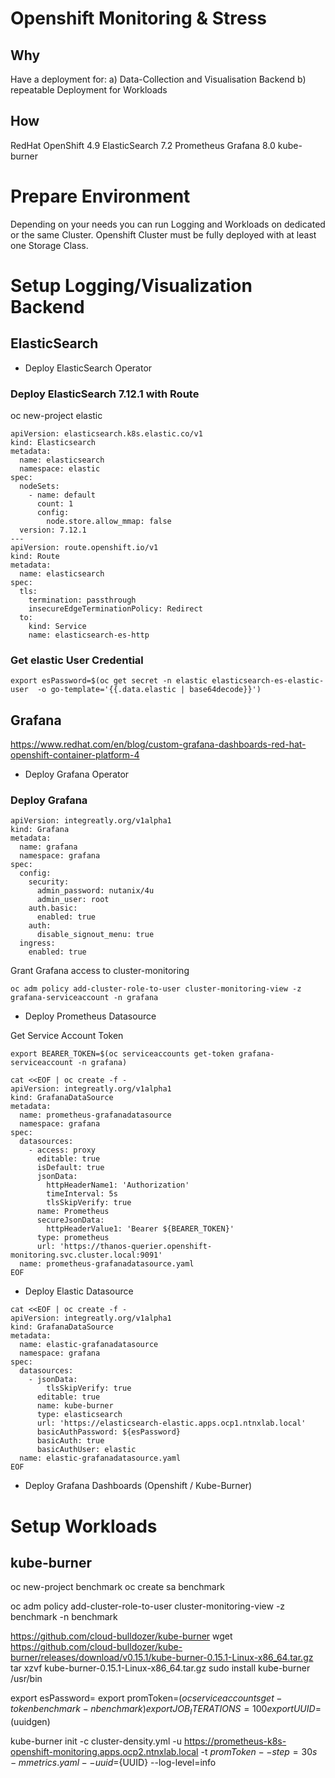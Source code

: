# Openshift Monitoring & Stress

## Why
Have a deployment for:
a) Data-Collection and Visualisation Backend
b) repeatable Deployment for Workloads

## How
RedHat OpenShift 4.9
ElasticSearch 7.2
Prometheus
Grafana 8.0
kube-burner

# Prepare Environment
Depending on your needs you can run Logging and Workloads on dedicated or the same Cluster.
Openshift Cluster must be fully deployed with at least one Storage Class.


# Setup Logging/Visualization Backend

## ElasticSearch
- Deploy ElasticSearch Operator
### Deploy ElasticSearch 7.12.1 with Route
oc new-project elastic
```
apiVersion: elasticsearch.k8s.elastic.co/v1
kind: Elasticsearch
metadata:
  name: elasticsearch
  namespace: elastic
spec:
  nodeSets:
    - name: default
      count: 1
      config:
        node.store.allow_mmap: false
  version: 7.12.1
---
apiVersion: route.openshift.io/v1
kind: Route
metadata:
  name: elasticsearch
spec:
  tls:
    termination: passthrough
    insecureEdgeTerminationPolicy: Redirect
  to:
    kind: Service
    name: elasticsearch-es-http
```
### Get elastic User Credential
```
export esPassword=$(oc get secret -n elastic elasticsearch-es-elastic-user  -o go-template='{{.data.elastic | base64decode}}')
```
## Grafana


https://www.redhat.com/en/blog/custom-grafana-dashboards-red-hat-openshift-container-platform-4


- Deploy Grafana Operator
### Deploy Grafana
```
apiVersion: integreatly.org/v1alpha1
kind: Grafana
metadata:
  name: grafana
  namespace: grafana
spec:
  config:
    security:
      admin_password: nutanix/4u
      admin_user: root
    auth.basic:
      enabled: true
    auth:
      disable_signout_menu: true
  ingress:
    enabled: true
```

Grant Grafana access to cluster-monitoring
```
oc adm policy add-cluster-role-to-user cluster-monitoring-view -z grafana-serviceaccount -n grafana
```

- Deploy Prometheus Datasource

Get Service Account Token
```
export BEARER_TOKEN=$(oc serviceaccounts get-token grafana-serviceaccount -n grafana)
```

```
cat <<EOF | oc create -f -
apiVersion: integreatly.org/v1alpha1
kind: GrafanaDataSource
metadata:
  name: prometheus-grafanadatasource
  namespace: grafana
spec:
  datasources:
    - access: proxy
      editable: true
      isDefault: true
      jsonData:
        httpHeaderName1: 'Authorization'
        timeInterval: 5s
        tlsSkipVerify: true
      name: Prometheus
      secureJsonData:
        httpHeaderValue1: 'Bearer ${BEARER_TOKEN}'
      type: prometheus
      url: 'https://thanos-querier.openshift-monitoring.svc.cluster.local:9091'
  name: prometheus-grafanadatasource.yaml
EOF

```

- Deploy Elastic Datasource


```
cat <<EOF | oc create -f -
apiVersion: integreatly.org/v1alpha1
kind: GrafanaDataSource
metadata:
  name: elastic-grafanadatasource
  namespace: grafana
spec:
  datasources:
    - jsonData:
        tlsSkipVerify: true
      editable: true
      name: kube-burner
      type: elasticsearch
      url: 'https://elasticsearch-elastic.apps.ocp1.ntnxlab.local'
      basicAuthPassword: ${esPassword}
      basicAuth: true
      basicAuthUser: elastic
  name: elastic-grafanadatasource.yaml
EOF
```  
- Deploy Grafana Dashboards (Openshift / Kube-Burner)

# Setup Workloads
## kube-burner

oc new-project benchmark
oc create sa benchmark

oc adm policy add-cluster-role-to-user cluster-monitoring-view -z benchmark -n benchmark

https://github.com/cloud-bulldozer/kube-burner
wget https://github.com/cloud-bulldozer/kube-burner/releases/download/v0.15.1/kube-burner-0.15.1-Linux-x86_64.tar.gz
tar xzvf kube-burner-0.15.1-Linux-x86_64.tar.gz
sudo install kube-burner /usr/bin

export esPassword=
export promToken=$(oc serviceaccounts get-token benchmark -n benchmark)
export JOB_ITERATIONS=100
export UUID=$(uuidgen)

kube-burner init -c cluster-density.yml -u https://prometheus-k8s-openshift-monitoring.apps.ocp2.ntnxlab.local -t ${promToken} --step=30s -m metrics.yaml --uuid=${UUID} --log-level=info
